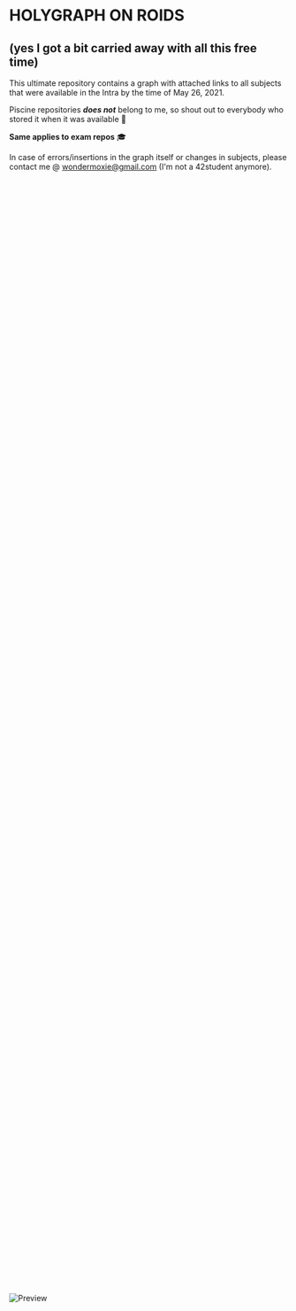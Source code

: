 # HOLYGRAPH ON ROIDS

 (yes I got a bit carried away with all this free time)
-------------------------------------------------------
This ultimate repository contains a graph with attached links to all subjects that were available in the Intra by the time of May 26, 2021.

Piscine repositories ***does not*** belong to me, so shout out to everybody who stored it when it was available 🗿

**Same applies to exam repos** 🎓

In case of errors/insertions in the graph itself or changes in subjects, please contact me @ wondermoxie@gmail.com (I'm not a 42student anymore).

<object data-file="https://drive.google.com/file/d/17Y7OfDbDkEBdIwHcxu-3vZopAY9LvP8K/view?usp=sharing" type="application/pdf" width="1500" height="2000">
    <embed src="">
    <p>Interactive graph (with clickable links) is avalaible here: <a href="https://drive.google.com/file/d/17Y7OfDbDkEBdIwHcxu-3vZopAY9LvP8K/view?usp=sharing">View PDF</a>.</p>
    </embed>
</object>

![Preview](https://user-images.githubusercontent.com/70947106/119819709-5826bd00-bef9-11eb-85a5-861a1daf3bdb.png)
